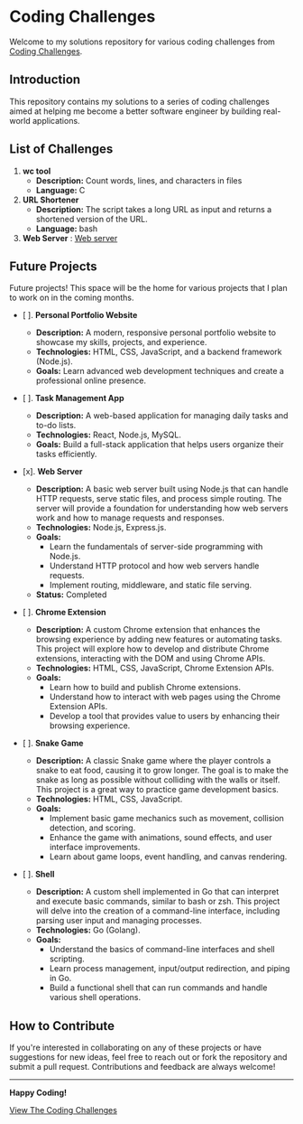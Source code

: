 # Coding Challenges

Welcome to my solutions repository for various coding challenges from [Coding Challenges](https://codingchallenges.fyi/challenges/challenge-wc).

## Introduction

This repository contains my solutions to a series of coding challenges aimed at helping me become a better software engineer by building real-world applications.

## List of Challenges
1. **wc tool**
   - **Description:** Count words, lines, and characters in files
   - **Language:** C
2. **URL Shortener**
   - **Description:** The script takes a long URL as input and returns a shortened version of the URL.
   - **Language:** bash 
3. **Web Server** : [Web server](https://github.com/OsamaRab3/Coding-Challenges/tree/main/Web%20Server)


## Future Projects

Future projects! This space will be the home for various projects that I plan to work on in the coming months. 


- [ ]. **Personal Portfolio Website**
   - **Description:** A modern, responsive personal portfolio website to showcase my skills, projects, and experience.
   - **Technologies:** HTML, CSS, JavaScript, and a backend framework (Node.js).
   - **Goals:** Learn advanced web development techniques and create a professional online presence.

- [ ]. **Task Management App**
   - **Description:** A web-based application for managing daily tasks and to-do lists.
   - **Technologies:** React, Node.js, MySQL.
   - **Goals:** Build a full-stack application that helps users organize their tasks efficiently.

- [x]. **Web Server**
   - **Description:** A basic web server built using Node.js that can handle HTTP requests, serve static files, and process simple routing. The server will provide a foundation for understanding how web servers work and how to manage requests and responses.
   - **Technologies:** Node.js, Express.js.
   - **Goals:** 
     - Learn the fundamentals of server-side programming with Node.js.
     - Understand HTTP protocol and how web servers handle requests.
     - Implement routing, middleware, and static file serving.
   -  **Status:** Completed

- [ ]. **Chrome Extension**
   - **Description:** A custom Chrome extension that enhances the browsing experience by adding new features or automating tasks. This project will explore how to develop and distribute Chrome extensions, interacting with the DOM and using Chrome APIs.
   - **Technologies:** HTML, CSS, JavaScript, Chrome Extension APIs.
   - **Goals:**
     - Learn how to build and publish Chrome extensions.
     - Understand how to interact with web pages using the Chrome Extension APIs.
     - Develop a tool that provides value to users by enhancing their browsing experience.

- [ ]. **Snake Game**
   - **Description:** A classic Snake game where the player controls a snake to eat food, causing it to grow longer. The goal is to make the snake as long as possible without colliding with the walls or itself. This project is a great way to practice game development basics.
   - **Technologies:** HTML, CSS, JavaScript.
   - **Goals:**
     - Implement basic game mechanics such as movement, collision detection, and scoring.
     - Enhance the game with animations, sound effects, and user interface improvements.
     - Learn about game loops, event handling, and canvas rendering.
   

- [ ]. **Shell**
   - **Description:** A custom shell implemented in Go that can interpret and execute basic commands, similar to bash or zsh. This project will delve into the creation of a command-line interface, including parsing user input and managing processes.
   - **Technologies:** Go (Golang).
   - **Goals:**
     - Understand the basics of command-line interfaces and shell scripting.
     - Learn process management, input/output redirection, and piping in Go.
     - Build a functional shell that can run commands and handle various shell operations.


## How to Contribute

If you're interested in collaborating on any of these projects or have suggestions for new ideas, feel free to reach out or fork the repository and submit a pull request. Contributions and feedback are always welcome!


-------------------

**Happy Coding!**

[View The Coding Challenges](https://codingchallenges.fyi/challenges/intro)
